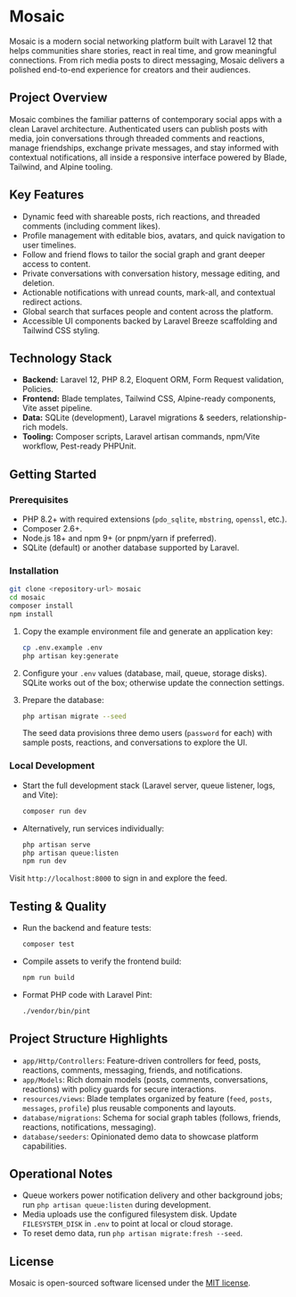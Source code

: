 # Mosaic

Mosaic is a modern social networking platform built with Laravel 12 that helps communities share stories, react in real time, and grow meaningful connections. From rich media posts to direct messaging, Mosaic delivers a polished end-to-end experience for creators and their audiences.

## Project Overview

Mosaic combines the familiar patterns of contemporary social apps with a clean Laravel architecture. Authenticated users can publish posts with media, join conversations through threaded comments and reactions, manage friendships, exchange private messages, and stay informed with contextual notifications, all inside a responsive interface powered by Blade, Tailwind, and Alpine tooling.

## Key Features

- Dynamic feed with shareable posts, rich reactions, and threaded comments (including comment likes).
- Profile management with editable bios, avatars, and quick navigation to user timelines.
- Follow and friend flows to tailor the social graph and grant deeper access to content.
- Private conversations with conversation history, message editing, and deletion.
- Actionable notifications with unread counts, mark-all, and contextual redirect actions.
- Global search that surfaces people and content across the platform.
- Accessible UI components backed by Laravel Breeze scaffolding and Tailwind CSS styling.

## Technology Stack

- **Backend:** Laravel 12, PHP 8.2, Eloquent ORM, Form Request validation, Policies.
- **Frontend:** Blade templates, Tailwind CSS, Alpine-ready components, Vite asset pipeline.
- **Data:** SQLite (development), Laravel migrations & seeders, relationship-rich models.
- **Tooling:** Composer scripts, Laravel artisan commands, npm/Vite workflow, Pest-ready PHPUnit.

## Getting Started

### Prerequisites

- PHP 8.2+ with required extensions (`pdo_sqlite`, `mbstring`, `openssl`, etc.).
- Composer 2.6+.
- Node.js 18+ and npm 9+ (or pnpm/yarn if preferred).
- SQLite (default) or another database supported by Laravel.

### Installation

```bash
git clone <repository-url> mosaic
cd mosaic
composer install
npm install
```

1. Copy the example environment file and generate an application key:

   ```bash
   cp .env.example .env
   php artisan key:generate
   ```

2. Configure your `.env` values (database, mail, queue, storage disks). SQLite works out of the box; otherwise update the connection settings.

3. Prepare the database:

   ```bash
   php artisan migrate --seed
   ```

   The seed data provisions three demo users (`password` for each) with sample posts, reactions, and conversations to explore the UI.

### Local Development

- Start the full development stack (Laravel server, queue listener, logs, and Vite):

  ```bash
  composer run dev
  ```

- Alternatively, run services individually:

  ```bash
  php artisan serve
  php artisan queue:listen
  npm run dev
  ```

Visit `http://localhost:8000` to sign in and explore the feed.

## Testing & Quality

- Run the backend and feature tests:

  ```bash
  composer test
  ```

- Compile assets to verify the frontend build:

  ```bash
  npm run build
  ```

- Format PHP code with Laravel Pint:

  ```bash
  ./vendor/bin/pint
  ```

## Project Structure Highlights

- `app/Http/Controllers`: Feature-driven controllers for feed, posts, reactions, comments, messaging, friends, and notifications.
- `app/Models`: Rich domain models (posts, comments, conversations, reactions) with policy guards for secure interactions.
- `resources/views`: Blade templates organized by feature (`feed`, `posts`, `messages`, `profile`) plus reusable components and layouts.
- `database/migrations`: Schema for social graph tables (follows, friends, reactions, notifications, messaging).
- `database/seeders`: Opinionated demo data to showcase platform capabilities.

## Operational Notes

- Queue workers power notification delivery and other background jobs; run `php artisan queue:listen` during development.
- Media uploads use the configured filesystem disk. Update `FILESYSTEM_DISK` in `.env` to point at local or cloud storage.
- To reset demo data, run `php artisan migrate:fresh --seed`.

## License

Mosaic is open-sourced software licensed under the [MIT license](https://opensource.org/licenses/MIT).
